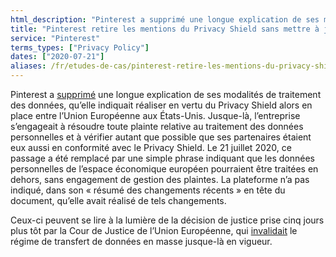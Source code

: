```yaml
---
html_description: "Pinterest a supprimé une longue explication de ses modalités de traitement des données, qu’elle indiquait réaliser en vertu du Privacy Shield alors en place entre l’Union Européenne aux États-Unis."
title: "Pinterest retire les mentions du Privacy Shield sans mettre à jour la date de modification"
service: "Pinterest"
terms_types: ["Privacy Policy"]
dates: ["2020-07-21"]
aliases: /fr/etudes-de-cas/pinterest-retire-les-mentions-du-privacy-shield-sans-mettre-a-jour-la-date-de-modification/
---
```


Pinterest a <a target="_blank" rel="noopener" href="https://github.com/ambanum/CGUs-data/commit/a53e891ba">supprimé</a> une longue explication de ses modalités de traitement des données, qu’elle indiquait réaliser en vertu du Privacy Shield alors en place entre l’Union Européenne aux États-Unis. Jusque-là, l’entreprise s’engageait à résoudre toute plainte relative au traitement des données personnelles et à vérifier autant que possible que ses partenaires étaient eux aussi en conformité avec le Privacy Shield. Le 21 juillet 2020, ce passage a été remplacé par une simple phrase indiquant que les données personnelles de l’espace économique européen pourraient être traitées en dehors, sans engagement de gestion des plaintes. La plateforme n’a pas indiqué, dans son « résumé des changements récents » en tête du document, qu’elle avait réalisé de tels changements.

Ceux-ci peuvent se lire à la lumière de la décision de justice prise cinq jours plus tôt par la Cour de Justice de l’Union Européenne, qui <a target="_blank" rel="noopener" href="https://www.cnil.fr/fr/invalidation-du-privacy-shield-les-suites-de-larret-de-la-cjue">invalidait</a> le régime de transfert de données en masse jusque-là en vigueur.
